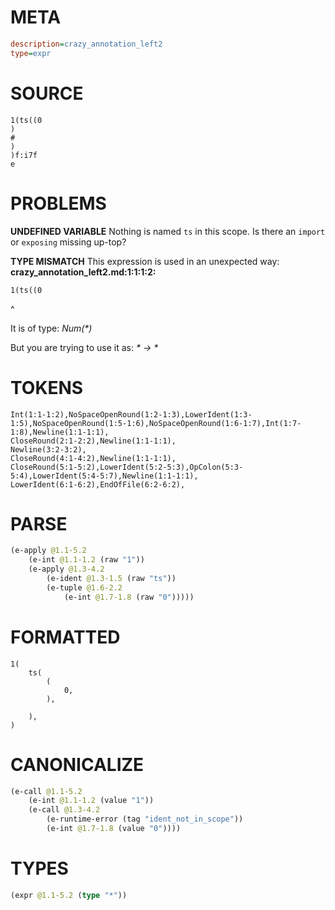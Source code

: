 # META
~~~ini
description=crazy_annotation_left2
type=expr
~~~
# SOURCE
~~~roc
1(ts((0
)
#
)
)f:i7f
e
~~~
# PROBLEMS
**UNDEFINED VARIABLE**
Nothing is named `ts` in this scope.
Is there an `import` or `exposing` missing up-top?

**TYPE MISMATCH**
This expression is used in an unexpected way:
**crazy_annotation_left2.md:1:1:1:2:**
```roc
1(ts((0
```
^

It is of type:
    _Num(*)_

But you are trying to use it as:
    _* -> *_

# TOKENS
~~~zig
Int(1:1-1:2),NoSpaceOpenRound(1:2-1:3),LowerIdent(1:3-1:5),NoSpaceOpenRound(1:5-1:6),NoSpaceOpenRound(1:6-1:7),Int(1:7-1:8),Newline(1:1-1:1),
CloseRound(2:1-2:2),Newline(1:1-1:1),
Newline(3:2-3:2),
CloseRound(4:1-4:2),Newline(1:1-1:1),
CloseRound(5:1-5:2),LowerIdent(5:2-5:3),OpColon(5:3-5:4),LowerIdent(5:4-5:7),Newline(1:1-1:1),
LowerIdent(6:1-6:2),EndOfFile(6:2-6:2),
~~~
# PARSE
~~~clojure
(e-apply @1.1-5.2
	(e-int @1.1-1.2 (raw "1"))
	(e-apply @1.3-4.2
		(e-ident @1.3-1.5 (raw "ts"))
		(e-tuple @1.6-2.2
			(e-int @1.7-1.8 (raw "0")))))
~~~
# FORMATTED
~~~roc
1(
	ts(
		(
			0,
		),

	),
)
~~~
# CANONICALIZE
~~~clojure
(e-call @1.1-5.2
	(e-int @1.1-1.2 (value "1"))
	(e-call @1.3-4.2
		(e-runtime-error (tag "ident_not_in_scope"))
		(e-int @1.7-1.8 (value "0"))))
~~~
# TYPES
~~~clojure
(expr @1.1-5.2 (type "*"))
~~~
